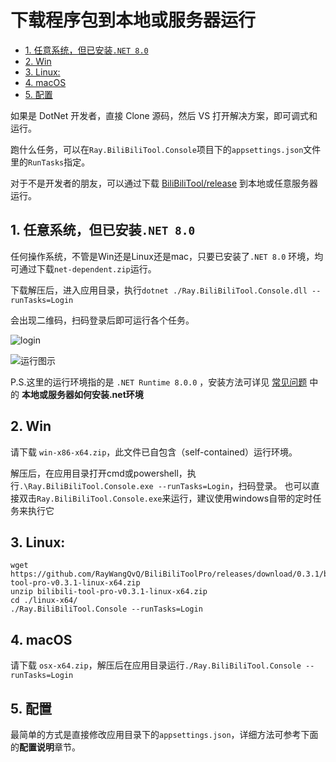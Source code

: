 # 下载程序包到本地或服务器运行

<!-- TOC depthFrom:2 -->

- [1. 任意系统，但已安装`.NET 8.0`](#1-任意系统但已安装net-80)
- [2. Win](#2-win)
- [3. Linux:](#3-linux)
- [4. macOS](#4-macos)
- [5. 配置](#5-配置)

<!-- /TOC -->

如果是 DotNet 开发者，直接 Clone 源码，然后 VS 打开解决方案，即可调式和运行。

跑什么任务，可以在`Ray.BiliBiliTool.Console`项目下的`appsettings.json`文件里的`RunTasks`指定。

对于不是开发者的朋友，可以通过下载 [BiliBiliTool/release](https://github.com/RayWangQvQ/BiliBiliToolPro/releases) 到本地或任意服务器运行。

## 1. 任意系统，但已安装`.NET 8.0`

任何操作系统，不管是Win还是Linux还是mac，只要已安装了`.NET 8.0` 环境，均可通过下载`net-dependent.zip`运行。

下载解压后，进入应用目录，执行`dotnet ./Ray.BiliBiliTool.Console.dll --runTasks=Login`

会出现二维码，扫码登录后即可运行各个任务。

![login](imgs/dotnet-login.png)

![运行图示](imgs/run-exe.png)

P.S.这里的运行环境指的是 `.NET Runtime 8.0.0` ，安装方法可详见 [常见问题](questions.md) 中的 **本地或服务器如何安装.net环境**

## 2. Win

请下载 `win-x86-x64.zip`，此文件已自包含（self-contained）运行环境。

解压后，在应用目录打开cmd或powershell，执行`.\Ray.BiliBiliTool.Console.exe --runTasks=Login`，扫码登录。
也可以直接双击`Ray.BiliBiliTool.Console.exe`来运行，建议使用windows自带的定时任务来执行它

## 3. Linux:

```
wget https://github.com/RayWangQvQ/BiliBiliToolPro/releases/download/0.3.1/bilibili-tool-pro-v0.3.1-linux-x64.zip
unzip bilibili-tool-pro-v0.3.1-linux-x64.zip
cd ./linux-x64/
./Ray.BiliBiliTool.Console --runTasks=Login
```

## 4. macOS
请下载 `osx-x64.zip`，解压后在应用目录运行`./Ray.BiliBiliTool.Console --runTasks=Login`

## 5. 配置

最简单的方式是直接修改应用目录下的`appsettings.json`，详细方法可参考下面的**配置说明**章节。
